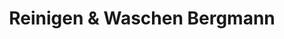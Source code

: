---
title: "Reinigen & Waschen Bergmann"
url: /hamburg/reinigen-und-waschen-bergmann/
shop: Wäscherei
---